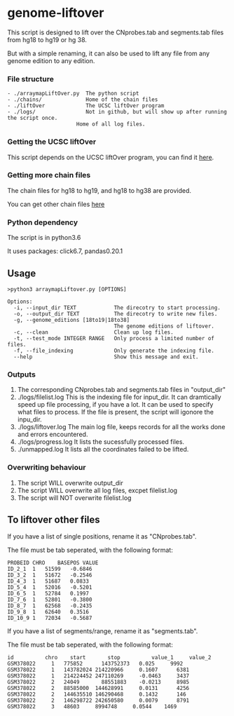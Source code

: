 # genome-liftover
This script is designed to lift over the CNprobes.tab and segments.tab files from hg18 to hg19 or hg 38.

But with a simple renaming, it can also be used to lift any file from any genome edition to any edition.

### File structure
```
- ./arraymapLiftOver.py  The python script
- ./chains/              Home of the chain files
- ./liftOver             The UCSC liftOver program
- ./logs/                Not in github, but will show up after running the script once.
                      Home of all log files.
```

### Getting the UCSC liftOver
This script depends on the UCSC liftOver program, you can find it [here](https://genome-store.ucsc.edu/).

### Getting more chain files
The chain files for hg18 to hg19, and hg18 to hg38 are provided.

You can get other chain files [here](http://hgdownload.cse.ucsc.edu/downloads.html)

### Python dependency
The script is in python3.6

It uses packages: click6.7, pandas0.20.1

## Usage
```
>python3 arraymapLiftover.py [OPTIONS]

Options:
  -i, --input_dir TEXT            The direcotry to start processing.
  -o, --output_dir TEXT           The direcotry to write new files.
  -g, --genome_editions [18to19|18to38]
                                  The genome editions of liftover.
  -c, --clean                     Clean up log files.
  -t, --test_mode INTEGER RANGE   Only process a limited number of files.
  -f, --file_indexing             Only generate the indexing file.
  --help                          Show this message and exit.
```

### Outputs
1. The corresponding CNprobes.tab and segments.tab files in "output_dir"
2. ./logs/filelist.log    This is the indexing file for input_dir.
                          It can dramtically speed up file processing, if you have a lot.
                          It can be used to specify what files to process.
                          If the file is present, the script will igonore the inpu_dir.
3. ./logs/liftover.log    The main log file, keeps records for all the works done and errors encountered.
4. ./logs/progress.log    It lists the sucessfully processed files.
5. ./unmapped.log         It lists all the coordinates failed to be lifted.

### Overwriting behaviour
1. The script WILL overwrite output_dir
2. The script WILL overwrite all log files, excpet filelist.log
3. The script will NOT overwrite filelist.log

## To liftover other files
If you have a list of single positions, rename it as "CNprobes.tab".

The file must be tab seperated, with the following format:
```
PROBEID	CHRO	BASEPOS	VALUE
ID_2_1	1	51599	-0.6846
ID_3_2	1	51672	-0.2546
ID_4_3	1	51687	0.0833
ID_5_4	1	52016	-0.5201
ID_6_5	1	52784	0.1997
ID_7_6	1	52801	-0.3800
ID_8_7	1	62568	-0.2435
ID_9_8	1	62640	0.3516
ID_10_9	1	72034	-0.5687
```

If you have a list of segments/range, rename it as "segments.tab".

The file must be tab seperated, with the following format:
```
id	        chro	start	    stop	      value_1	  value_2
GSM378022	  1	  775852	  143752373	  0.025	    9992
GSM378022	  1	  143782024	214220966	  0.1607	  6381
GSM378022	  1	  214224452	247110269	  -0.0463	  3437
GSM378022	  2	  24049	      88551883	  -0.0213	  8985
GSM378022	  2	  88585000	144628991	  0.0131	  4256
GSM378022	  2	  144635510	146290468	  0.1432	  146
GSM378022	  2	  146298722	242650580	  0.0079	  8791
GSM378022	  3	  48603	    8994748	    0.0544	  1469
```
